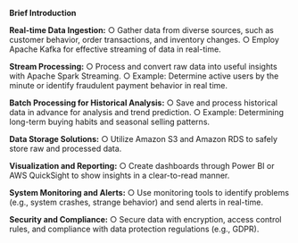 **Brief Introduction**

**Real-time Data Ingestion:** 
○ Gather data from diverse sources, such as customer behavior, order 
transactions, and inventory changes. 
○ Employ Apache Kafka for effective streaming of data in real-time. 

**Stream Processing:** 
○ Process and convert raw data into useful insights with Apache Spark 
Streaming. 
○ Example: Determine active users by the minute or identify fraudulent 
payment behavior in real time. 

**Batch Processing for Historical Analysis:** 
○ Save and process historical data in advance for analysis and trend 
prediction. 
○ Example: Determining long-term buying habits and seasonal selling 
patterns. 

**Data Storage Solutions:** 
○ Utilize Amazon S3 and Amazon RDS to safely store raw and processed 
data. 

**Visualization and Reporting:** 
○ Create dashboards through Power BI or AWS QuickSight to show 
insights in a clear-to-read manner. 

**System Monitoring and Alerts:** 
○ Use monitoring tools to identify problems (e.g., system crashes, strange 
behavior) and send alerts in real-time. 

**Security and Compliance:** 
○ Secure data with encryption, access control rules, and compliance with 
data protection regulations (e.g., GDPR).
